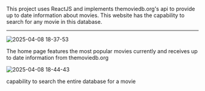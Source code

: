 This project uses ReactJS and implements themoviedb.org's api to provide up to date information about movies. This website has the capability to search for any movie in this database.

------------------------------------------------------------------------------------------------------------------------------
![2025-04-08 18-37-53](https://github.com/user-attachments/assets/3e9ea2d6-7918-4ac2-b626-be87769bec00)

The home page features the most popular movies currently and receives up to date information from themoviedb.org

![2025-04-08 18-44-43](https://github.com/user-attachments/assets/f0d26cfd-9340-4c0f-806f-376cd04cc9ee)

capability to search the entire database for a movie

